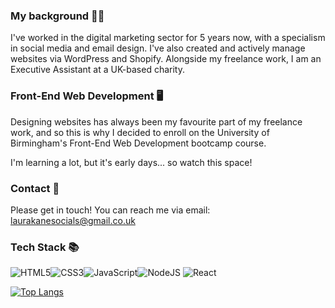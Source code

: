 ### My background 👩‍💻
I've worked in the digital marketing sector for 5 years now, with a specialism in social media and email design. I've also created and actively manage websites via WordPress and Shopify. Alongside my freelance work, I am an Executive Assistant at a UK-based charity.

### Front-End Web Development 🖥️
Designing websites has always been my favourite part of my freelance work, and so this is why I decided to enroll on the University of Birmingham's Front-End Web Development bootcamp course. 

I'm learning a lot, but it's early days... so watch this space! 

### Contact 📩
Please get in touch! You can reach me via email: laurakanesocials@gmail.co.uk

### Tech Stack 📚
![HTML5](https://img.shields.io/badge/html5-%23E34F26.svg?style=for-the-badge&logo=html5&logoColor=white)![CSS3](https://img.shields.io/badge/css3-%231572B6.svg?style=for-the-badge&logo=css3&logoColor=white)![JavaScript](https://img.shields.io/badge/javascript-%23323330.svg?style=for-the-badge&logo=javascript&logoColor=%23F7DF1E)![NodeJS](https://img.shields.io/badge/node.js-6DA55F?style=for-the-badge&logo=node.js&logoColor=white)	![React](https://img.shields.io/badge/react-%2320232a.svg?style=for-the-badge&logo=react&logoColor=%2361DAFB)

[![Top Langs](https://github-readme-stats.vercel.app/api/top-langs/?username=kauralane&layout=donut)](https://github.com/kauralane/github-readme-stats)
<!--
**kauralane/kauralane** is a ✨ _special_ ✨ repository because its `README.md` (this file) appears on your GitHub profile.

Here are some ideas to get you started:

- 🔭 I’m currently working on ...
- 🌱 I’m currently learning ...
- 👯 I’m looking to collaborate on ...
- 🤔 I’m looking for help with ...
- 💬 Ask me about ...
- 📫 How to reach me: ...
- 😄 Pronouns: ...
- ⚡ Fun fact: ...
-->
